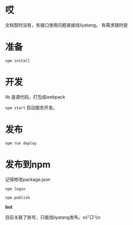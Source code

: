 # 哎

文档暂时没有，有接口使用问题直接找liyatang。
有需求随时提

# 准备

`npm install`

# 开发

lib 是源代码，打包成webpack

`npm start` 启动服务开发。

# 发布

`npm run deploy`

# 发布到npm

记得修改package.json

`npm login`

`npm publish`

**but**

目前关联了账号，只能找liyatang发布。o(╯□╰)o
